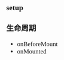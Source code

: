<span  style="font-family: Simsun,serif; font-size: 17px; ">

### setup

### 生命周期

- onBeforeMount
- onMounted

</span>
